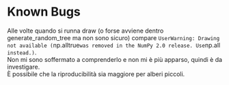 # Known Bugs
Alle volte quando si runna draw (o forse avviene dentro generate_random_tree ma non sono sicuro) compare `UserWarning: Drawing not available (`np.alltrue` was removed in the NumPy 2.0 release. Use `np.all` instead.)`.  
Non mi sono soffermato a comprenderlo e non mi è più apparso, quindi è da investigare.  
È possibile che la riproducibilità sia maggiore per alberi piccoli.  